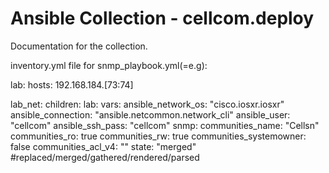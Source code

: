 # Ansible Collection - cellcom.deploy

Documentation for the collection.

inventory.yml file for snmp_playbook.yml(=e.g):

lab:
  hosts: 192.168.184.[73:74]

lab_net:
  children:
    lab:
  vars:
    ansible_network_os: "cisco.iosxr.iosxr"
    ansible_connection: "ansible.netcommon.network_cli"
    ansible_user: "cellcom"
    ansible_ssh_pass: "cellcom"
    snmp:
      communities_name: "Cellsn"
      communities_ro: true
      communities_rw: true
      communities_systemowner: false
      communities_acl_v4: ""
      state: "merged" #replaced/merged/gathered/rendered/parsed
